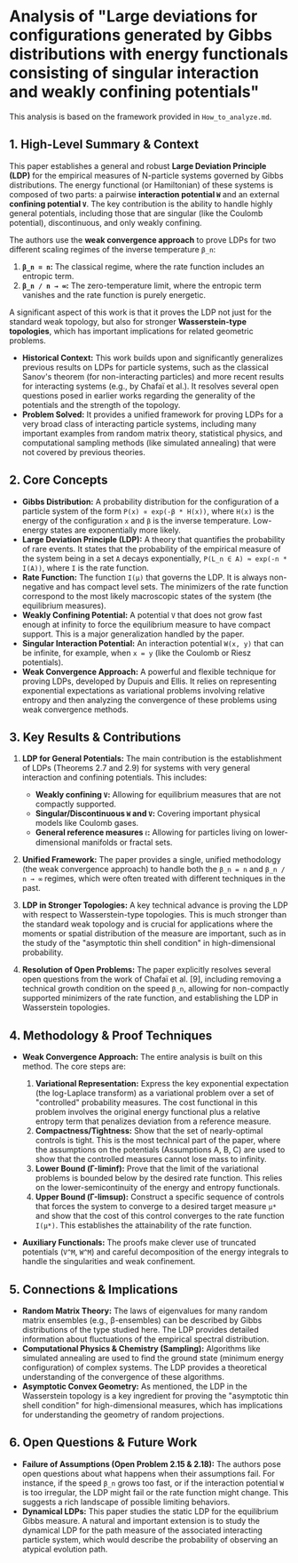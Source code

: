 # Analysis of "Large deviations for configurations generated by Gibbs distributions with energy functionals consisting of singular interaction and weakly confining potentials"

This analysis is based on the framework provided in `How_to_analyze.md`.

## 1. High-Level Summary & Context

This paper establishes a general and robust **Large Deviation Principle (LDP)** for the empirical measures of N-particle systems governed by Gibbs distributions. The energy functional (or Hamiltonian) of these systems is composed of two parts: a pairwise **interaction potential `W`** and an external **confining potential `V`**. The key contribution is the ability to handle highly general potentials, including those that are singular (like the Coulomb potential), discontinuous, and only weakly confining.

The authors use the **weak convergence approach** to prove LDPs for two different scaling regimes of the inverse temperature `β_n`:

1.  **`β_n = n`:** The classical regime, where the rate function includes an entropic term.
2.  **`β_n / n → ∞`:** The zero-temperature limit, where the entropic term vanishes and the rate function is purely energetic.

A significant aspect of this work is that it proves the LDP not just for the standard weak topology, but also for stronger **Wasserstein-type topologies**, which has important implications for related geometric problems.

- **Historical Context:** This work builds upon and significantly generalizes previous results on LDPs for particle systems, such as the classical Sanov's theorem (for non-interacting particles) and more recent results for interacting systems (e.g., by Chafaï et al.). It resolves several open questions posed in earlier works regarding the generality of the potentials and the strength of the topology.
- **Problem Solved:** It provides a unified framework for proving LDPs for a very broad class of interacting particle systems, including many important examples from random matrix theory, statistical physics, and computational sampling methods (like simulated annealing) that were not covered by previous theories.

## 2. Core Concepts

- **Gibbs Distribution:** A probability distribution for the configuration of a particle system of the form `P(x) ∝ exp(-β * H(x))`, where `H(x)` is the energy of the configuration `x` and `β` is the inverse temperature. Low-energy states are exponentially more likely.
- **Large Deviation Principle (LDP):** A theory that quantifies the probability of rare events. It states that the probability of the empirical measure of the system being in a set `A` decays exponentially, `P(L_n ∈ A) ≈ exp(-n * I(A))`, where `I` is the rate function.
- **Rate Function:** The function `I(µ)` that governs the LDP. It is always non-negative and has compact level sets. The minimizers of the rate function correspond to the most likely macroscopic states of the system (the equilibrium measures).
- **Weakly Confining Potential:** A potential `V` that does not grow fast enough at infinity to force the equilibrium measure to have compact support. This is a major generalization handled by the paper.
- **Singular Interaction Potential:** An interaction potential `W(x, y)` that can be infinite, for example, when `x = y` (like the Coulomb or Riesz potentials).
- **Weak Convergence Approach:** A powerful and flexible technique for proving LDPs, developed by Dupuis and Ellis. It relies on representing exponential expectations as variational problems involving relative entropy and then analyzing the convergence of these problems using weak convergence methods.

## 3. Key Results & Contributions

1.  **LDP for General Potentials:** The main contribution is the establishment of LDPs (Theorems 2.7 and 2.9) for systems with very general interaction and confining potentials. This includes:
    - **Weakly confining `V`:** Allowing for equilibrium measures that are not compactly supported.
    - **Singular/Discontinuous `W` and `V`:** Covering important physical models like Coulomb gases.
    - **General reference measures `ℓ`:** Allowing for particles living on lower-dimensional manifolds or fractal sets.

2.  **Unified Framework:** The paper provides a single, unified methodology (the weak convergence approach) to handle both the `β_n = n` and `β_n / n → ∞` regimes, which were often treated with different techniques in the past.

3.  **LDP in Stronger Topologies:** A key technical advance is proving the LDP with respect to Wasserstein-type topologies. This is much stronger than the standard weak topology and is crucial for applications where the moments or spatial distribution of the measure are important, such as in the study of the "asymptotic thin shell condition" in high-dimensional probability.

4.  **Resolution of Open Problems:** The paper explicitly resolves several open questions from the work of Chafaï et al. [9], including removing a technical growth condition on the speed `β_n`, allowing for non-compactly supported minimizers of the rate function, and establishing the LDP in Wasserstein topologies.

## 4. Methodology & Proof Techniques

- **Weak Convergence Approach:** The entire analysis is built on this method. The core steps are:
    1.  **Variational Representation:** Express the key exponential expectation (the log-Laplace transform) as a variational problem over a set of "controlled" probability measures. The cost functional in this problem involves the original energy functional plus a relative entropy term that penalizes deviation from a reference measure.
    2.  **Compactness/Tightness:** Show that the set of nearly-optimal controls is tight. This is the most technical part of the paper, where the assumptions on the potentials (Assumptions A, B, C) are used to show that the controlled measures cannot lose mass to infinity.
    3.  **Lower Bound (Γ-liminf):** Prove that the limit of the variational problems is bounded below by the desired rate function. This relies on the lower-semicontinuity of the energy and entropy functionals.
    4.  **Upper Bound (Γ-limsup):** Construct a specific sequence of controls that forces the system to converge to a desired target measure `µ*` and show that the cost of this control converges to the rate function `I(µ*)`. This establishes the attainability of the rate function.

- **Auxiliary Functionals:** The proofs make clever use of truncated potentials (`V^M`, `W^M`) and careful decomposition of the energy integrals to handle the singularities and weak confinement.

## 5. Connections & Implications

- **Random Matrix Theory:** The laws of eigenvalues for many random matrix ensembles (e.g., β-ensembles) can be described by Gibbs distributions of the type studied here. The LDP provides detailed information about fluctuations of the empirical spectral distribution.
- **Computational Physics & Chemistry (Sampling):** Algorithms like simulated annealing are used to find the ground state (minimum energy configuration) of complex systems. The LDP provides a theoretical understanding of the convergence of these algorithms.
- **Asymptotic Convex Geometry:** As mentioned, the LDP in the Wasserstein topology is a key ingredient for proving the "asymptotic thin shell condition" for high-dimensional measures, which has implications for understanding the geometry of random projections.

## 6. Open Questions & Future Work

- **Failure of Assumptions (Open Problem 2.15 & 2.18):** The authors pose open questions about what happens when their assumptions fail. For instance, if the speed `β_n` grows too fast, or if the interaction potential `W` is too irregular, the LDP might fail or the rate function might change. This suggests a rich landscape of possible limiting behaviors.
- **Dynamical LDPs:** This paper studies the static LDP for the equilibrium Gibbs measure. A natural and important extension is to study the dynamical LDP for the path measure of the associated interacting particle system, which would describe the probability of observing an atypical evolution path.